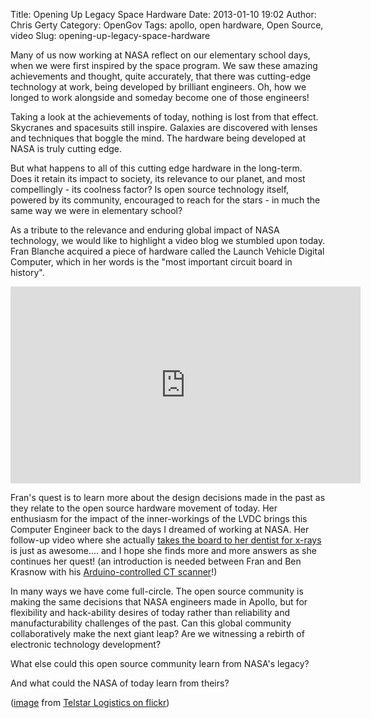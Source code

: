 Title: Opening Up Legacy Space Hardware 
Date: 2013-01-10 19:02
Author: Chris Gerty
Category: OpenGov
Tags: apollo, open hardware, Open Source, video
Slug: opening-up-legacy-space-hardware

Many of us now working at NASA reflect on our elementary school days,
when we were first inspired by the space program. We saw these amazing
achievements and thought, quite accurately, that there was cutting-edge
technology at work, being developed by brilliant engineers. Oh, how we
longed to work alongside and someday become one of those engineers!

Taking a look at the achievements of today, nothing is lost from that
effect. Skycranes and spacesuits still inspire. Galaxies are discovered
with lenses and techniques that boggle the mind. The hardware being
developed at NASA is truly cutting edge.

But what happens to all of this cutting edge hardware in the long-term.
Does it retain its impact to society, its relevance to our planet, and
most compellingly - its coolness factor? Is open source technology
itself, powered by its community, encouraged to reach for the stars - in
much the same way we were in elementary school?

As a tribute to the relevance and enduring global impact of NASA
technology, we would like to highlight a video blog we stumbled upon
today. Fran Blanche acquired a piece of hardware called the Launch
Vehicle Digital Computer, which in her words is the "most important
circuit board in history".  

<iframe width="560" height="315" src="http://www.youtube.com/embed/J0ggqY7vnAw?rel=0" frameborder="0" allowfullscreen></iframe>

Fran's quest is to learn more about the design decisions made in the
past as they relate to the open source hardware movement of today. Her
enthusiasm for the impact of the inner-workings of the LVDC brings this
Computer Engineer back to the days I dreamed of working at NASA. Her
follow-up video where she actually [takes the board to her dentist for
x-rays][] is just as awesome.... and I hope she finds more and more
answers as she continues her quest! (an introduction is needed between
Fran and Ben Krasnow with his [Arduino-controlled CT scanner][]!)

In many ways we have come full-circle. The open source community is
making the same decisions that NASA engineers made in Apollo, but for
flexibility and hack-ability desires of today rather than reliability
and manufacturability challenges of the past. Can this global community
collaboratively make the next giant leap? Are we witnessing a rebirth of
electronic technology development?

What else could this open source community learn from NASA's legacy?

And what could the NASA of today learn from theirs?

([image][] from [Telstar Logistics on flickr][])

  [takes the board to her dentist for x-rays]: http://www.youtube.com/watch?v=zWGpF05zhdU
  [Arduino-controlled CT scanner]: http://www.youtube.com/watch?v=hF3V-GHiJ78
  [image]: http://www.flickr.com/photos/telstar/2936600/
  [Telstar Logistics on flickr]: http://www.flickr.com/photos/telstar/

